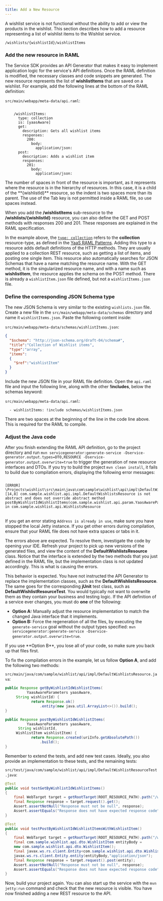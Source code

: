 ```yaml
---
title: Add a New Resource
---
```


A wishlist service is not functional without the ability to add or view the products in the wishlist. This section describes how to add a resource representing a list of wishlist items to the Wishlist service.

``` no-highlight
/wishlists/{wishlistId}/wishlistItems
```

### Add the new resource in RAML

The Service SDK provides an API Generator that makes it easy to implement application logic for the service's API definitions. Once the RAML definition is modified, the necessary classes and code snippets are generated. The new resource represents the list of **wishlistItems** that are saved on a wishlist. For example, add the following lines at the bottom of the RAML definition:

`src/main/webapp/meta-data/api.raml`:
``` no-highlight

    /wishlistItems:
      type: collection
      is: [yaasAware]
      get:
        description: Gets all wishlist items
        responses:
          200:
            body:
              application/json:
      post:
        description: Adds a wishlist item
        responses:
          201:
            body:
              application/json:
```

<div class="panel note">
The number of spaces in front of the resource is important, as it represents where the resource is in the hierarchy of resources. In this case, it is a child of the **{wishlistId}** resource, so the indent is two spaces more than its parent. The use of the Tab key is not permitted inside a RAML file, so use spaces instead.
</div>

When you add the **/wishlistItems** sub-resource to the **/wishlists/{wishlistId}** resource, you can also define the GET and POST methods with responses 200 and 201. These responses are explained in the RAML specification.

In the example above, the [`type: collection`](https://pattern.yaas.io/v1/resource-type-collection.yaml) refers to the **collection** resource-type, as defined in the [YaaS RAML Patterns](/tools/ramlpatterns/index.html). Adding this type to a resource adds default definitions of the HTTP methods. They are usually applied to a collection REST resource, such as getting a list of items, and posting one single item. This resource also automatically searches for JSON Schemas that have a name matching the resource name. With the GET method, it is the singularized resource name, and with a name such as **wishlistItem**, the resource applies the schema on the POST method. There is already a `wishlistItem.json` file defined, but not a `wishlistItems.json` file.

### Define the corresponding JSON Schema type

The new JSON Schema is very similar to the existing `wishlists.json` file. Create a new file in the `src/main/webapp/meta-data/schemas` directory and name it `wishlistItems.json`. Paste the following content inside:

`src/main/webapp/meta-data/schemas/wishlistItems.json`:
``` json
{
  "$schema": "http://json-schema.org/draft-04/schema#",
  "title":"Collection of Wishlist items",
  "type":"array",
  "items":
  {
    "$ref":"wishlistItem"
  }
}
```

Include the new JSON file in your RAML file definition. Open the `api.raml` file and input the following line, along with the other **!includes**, below the schemas keyword:

`src/main/webapp/meta-data/api.raml`:
``` no-highlight
  - wishlistItems: !include schemas/wishlistItems.json
```

<div class="panel note">
There are two spaces at the beginning of the line in the code line above. This is required for the RAML to compile.
</div>


### Adjust the Java code

After you finish extending the RAML API definition, go to the project directory and run `mvn servicegenerator:generate-service -Dservice-generator.output.types=DTO,RESOURCE -Dservice-generator.output.overwrite=true` to trigger the generation of new resource interfaces and DTOs. If you try to build the project `mvn clean install`, it fails to build due to compilation errors, displaying the following error messages:

<pre><code>
[ERROR] \Projects\wishlist\src\main\java\com\sample\wishlist\api\impl\DefaultWishlistsResource.java:[14,8] com.sample.wishlist.api.impl.DefaultWishlistsResource is not abstract and does not override abstract method postByWishlistIdWishlistItems(com.sample.wishlist.api.param.YaasAwareParameters,java.lang.String,com.sample.wishlist.api.dto.WishlistItem) in com.sample.wishlist.api.WishlistsResource
</code></pre><br/>

<div class="panel tip">
If you get an error stating <code>Address is already in use</code>, make sure you have stopped the local Jetty instance. If you get other errors during compilation, ensure that your RAML file does not have extra spaces or tabs in it.
</div>

The errors above are expected. To resolve them, investigate the code by opening your IDE. Refresh your project to pick up new versions of the generated files, and view the content of the **DefaultWishlistsResource** class. Notice that the interface is extended by the two methods that you just defined in the RAML file, but the implementation class is not updated accordingly. This is what is causing the errors.

This behavior is expected. You have not instructed the API Generator to replace the implementation classes, such as the **DefaultWishlistsResource**. The same goes for the corresponding **jUnit** test class, such as **DefaultWishlistResourceTest**. You would typically not want to overwrite them as they contain your business and testing logic. If the API definition of a service ever changes, you must do **one** of the following:

* **Option A:** Manually adjust the resource implementation to match the changed Java interface that it implements.
* **Option B:** Force the regeneration of all the files, by executing the `generate-service` goal without the output types specified: `mvn servicegenerator:generate-service -Dservice-generator.output.overwrite=true`.

<div class="panel warning">
If you use **Option B**, you lose all of your code, so make sure you back up that files first.
</div>

To fix the compilation errors in the example, let us follow **Option A**, and add the following two methods:

`src/main/java/com/sample/wishlist/api/impl/DefaultWishlistsResource.java`:
``` java
public Response getByWishlistIdWishlistItems(
          YaasAwareParameters yaasAware,
     String wishlistId) {
            return Response.ok()
                .entity(new java.util.ArrayList<>()).build();
}

public Response postByWishlistIdWishlistItems(
          YaasAwareParameters yaasAware,
      String wishlistId,
     WishlistItem wishlistItem) {
            return Response.created(uriInfo.getAbsolutePath())
                .build();
}
```

Remember to extend the tests, and add new test cases. Ideally, you also provide an implementation to these tests, and the remaining tests:

`src/test/java/com/sample/wishlist/api/impl/DefaultWishlistResourceTest.java`:
``` java
@Test
public void testGetByWishlistIdWishlistItems()
{
    final WebTarget target = getRootTarget(ROOT_RESOURCE_PATH).path("/wishlistId/wishlistItems");
    final Response response = target.request().get();
    Assert.assertNotNull("Response must not be null", response);
    Assert.assertEquals("Response does not have expected response code", Status.OK.getStatusCode(), response.getStatus());
}

@Test
public void testPostByWishlistIdWishlistItemsWithWishlistItem()
{
    final WebTarget target = getRootTarget(ROOT_RESOURCE_PATH).path("/wishlistId/wishlistItems");
    final com.sample.wishlist.api.dto.WishlistItem entityBody =
    new com.sample.wishlist.api.dto.WishlistItem();
    final javax.ws.rs.client.Entity<com.sample.wishlist.api.dto.WishlistItem> entity =
    javax.ws.rs.client.Entity.entity(entityBody,"application/json");
    final Response response = target.request().post(entity);
    Assert.assertNotNull("Response must not be null", response);
    Assert.assertEquals("Response does not have expected response code", Status.CREATED.getStatusCode(), response.getStatus());
}
```

Now, build your project again. You can also start up the service with the `mvn jetty:run` command and check that the new resource is visible. You have now finished adding a new REST resource to the API.
